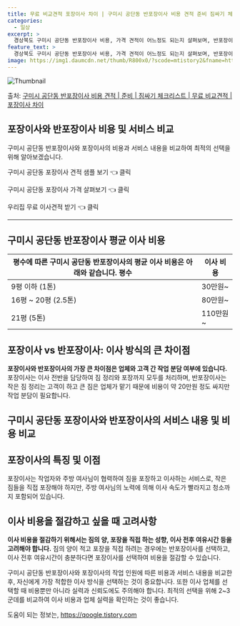 ```yaml
---
title: 무료 비교견적 포장이사 차이 | 구미시 공단동 반포장이사 비용 견적 준비 짐싸기 체크리스트
categories:
  - 일상
excerpt: >
  경상북도 구미시 공단동 반포장이사 비용, 가격 견적이 어느정도 되는지 살펴보며, 반포장이사를 준비함에 있어 짐싸기 준비 체크리스트가 무엇인지 보겠습니다. 마지막으로 포장이사와 차이점을 통해 무료 비교견적으로 어떤 것이 더 합리적인 선택인지 공유 드립니다.구미시 공단동 포장이사 견적 샘플 보기 👈 클릭구미시 공단동 포장이사 가격 살펴보기 👈 클릭구미시 공단동 반포장이사 평균 이사 비용평수구미시 공단동 평균 이사 비용원룸 이사9평 이하 (1톤)30만원~투룸/쓰리룸 이사16평 ~ 20평 (2.5톤)80만원~쓰리룸 이사21평 (5톤) ~110만원~우리집 무료 이사견적 받기 👈 클릭포장 vs 반포장: 이사 방식의 큰 차이점이사를 할 때 주로 선택하는 포장과 반포장의 가장 큰 차이점은 업체와 고객 간 작업 분..
feature_text: >
  경상북도 구미시 공단동 반포장이사 비용, 가격 견적이 어느정도 되는지 살펴보며, 반포장이사를 준비함에 있어 짐싸기 준비 체크리스트가 무엇인지 보겠습니다. 마지막으로 포장이사와 차이점을 통해 무료 비교견적으로 어떤 것이 더 합리적인 선택인지 공유 드립니다.구미시 공단동 포장이사 견적 샘플 보기 👈 클릭구미시 공단동 포장이사 가격 살펴보기 👈 클릭구미시 공단동 반포장이사 평균 이사 비용평수구미시 공단동 평균 이사 비용원룸 이사9평 이하 (1톤)30만원~투룸/쓰리룸 이사16평 ~ 20평 (2.5톤)80만원~쓰리룸 이사21평 (5톤) ~110만원~우리집 무료 이사견적 받기 👈 클릭포장 vs 반포장: 이사 방식의 큰 차이점이사를 할 때 주로 선택하는 포장과 반포장의 가장 큰 차이점은 업체와 고객 간 작업 분..
image: https://img1.daumcdn.net/thumb/R800x0/?scode=mtistory2&fname=https%3A%2F%2Fblog.kakaocdn.net%2Fdn%2FZrJYm%2FbtsHbkDuRin%2Fw3knS79my9otnN7vDxXnF0%2Fimg.webp
---
```


![Thumbnail](https://img1.daumcdn.net/thumb/R800x0/?scode=mtistory2&fname=https%3A%2F%2Fblog.kakaocdn.net%2Fdn%2FZrJYm%2FbtsHbkDuRin%2Fw3knS79my9otnN7vDxXnF0%2Fimg.webp)

<p>출처: <a href="https://qoogle.tistory.com/9420" rel="dofollow">구미시 공단동 반포장이사 비용 견적 | 준비 | 짐싸기 체크리스트 | 무료 비교견적 | 포장이사 차이</a> </p>

## 포장이사와 반포장이사 비용 및 서비스 비교

구미시 공단동 반포장이사와 포장이사의 비용과 서비스 내용을 비교하여 최적의 선택을 위해 알아보겠습니다.

구미시 공단동 포장이사 견적 샘플 보기 👈 클릭

구미시 공단동 포장이사 가격 살펴보기 👈 클릭

우리집 무료 이사견적 받기 👈 클릭

* * *

## 구미시 공단동 반포장이사 평균 이사 비용

평수에 따른 구미시 공단동 반포장이사의 평균 이사 비용은 아래와 같습니다.  평수 | 이사 비용  
---|---  
9평 이하 (1톤) | 30만원~  
16평 ~ 20평 (2.5톤) | 80만원~  
21평 (5톤) | 110만원~  
  
## 포장이사 vs 반포장이사: 이사 방식의 큰 차이점

**포장이사와 반포장이사의 가장 큰 차이점은 업체와 고객 간 작업 분담 여부에 있습니다.** 포장이사는 이사 전반을 담당하여 짐 정리와
포장까지 모두를 처리하며, 반포장이사는 작은 짐 정리는 고객이 하고 큰 짐은 업체가 맡기 때문에 비용이 약 20만원 정도 싸지만 작업 분담이
필요합니다.

## 구미시 공단동 포장이사와 반포장이사의 서비스 내용 및 비용 비교

## 포장이사의 특징 및 이점

포장이사는 작업자와 주방 여사님이 협력하여 짐을 포장하고 이사하는 서비스로, 작은 짐들을 직접 포장해야 하지만, 주방 여사님의 노력에 의해
이사 속도가 빨라지고 청소까지 포함되어 있습니다.

## 이사 비용을 절감하고 싶을 때 고려사항

**이사 비용을 절감하기 위해서는 짐의 양, 포장을 직접 하는 성향, 이사 전후 여유시간 등을 고려해야 합니다.** 짐의 양이 적고 포장을
직접 하려는 경우에는 반포장이사를 선택하고, 이사 전후 여유시간이 충분하다면 포장이사를 선택하여 비용을 절감할 수 있습니다.



구미시 공단동 반포장이사와 포장이사의 작업 인원에 따른 비용과 서비스 내용을 비교한 후, 자신에게 가장 적합한 이사 방식을 선택하는 것이
중요합니다. 또한 이사 업체를 선택할 때 비용뿐만 아니라 실력과 신뢰도에도 주의해야 합니다. 최적의 선택을 위해 2~3군데를 비교하여 이사
비용과 업체 실력을 확인하는 것이 좋습니다.

 

도움이 되는 정보는, <a href="https://qoogle.tistory.com" rel="dofollow">https://qoogle.tistory.com</a>


